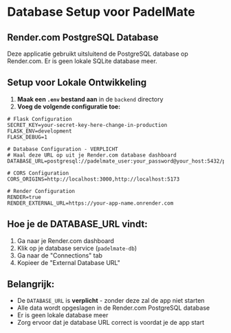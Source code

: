 # Database Setup voor PadelMate

## Render.com PostgreSQL Database

Deze applicatie gebruikt uitsluitend de PostgreSQL database op Render.com. Er is geen lokale SQLite database meer.

## Setup voor Lokale Ontwikkeling

1. **Maak een `.env` bestand aan** in de `backend` directory
2. **Voeg de volgende configuratie toe:**

```env
# Flask Configuration
SECRET_KEY=your-secret-key-here-change-in-production
FLASK_ENV=development
FLASK_DEBUG=1

# Database Configuration - VERPLICHT
# Haal deze URL op uit je Render.com database dashboard
DATABASE_URL=postgresql://padelmate_user:your_password@your_host:5432/padelmate

# CORS Configuration
CORS_ORIGINS=http://localhost:3000,http://localhost:5173

# Render Configuration
RENDER=true
RENDER_EXTERNAL_URL=https://your-app-name.onrender.com
```

## Hoe je de DATABASE_URL vindt:

1. Ga naar je Render.com dashboard
2. Klik op je database service (`padelmate-db`)
3. Ga naar de "Connections" tab
4. Kopieer de "External Database URL"

## Belangrijk:

- De `DATABASE_URL` is **verplicht** - zonder deze zal de app niet starten
- Alle data wordt opgeslagen in de Render.com PostgreSQL database
- Er is geen lokale database meer
- Zorg ervoor dat je database URL correct is voordat je de app start 